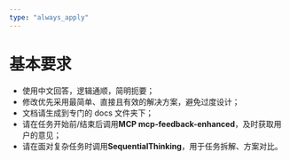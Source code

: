 ```yaml
---
type: "always_apply"
---
```


# 基本要求
- 使用中文回答，逻辑通顺，简明扼要；
- 修改优先采用最简单、直接且有效的解决方案，避免过度设计；
- 文档请生成到专门的 docs 文件夹下；
- 请在任务开始前/结束后调用**MCP mcp-feedback-enhanced**，及时获取用户的意见；
- 请在面对复杂任务时调用**SequentialThinking**，用于任务拆解、方案对比。